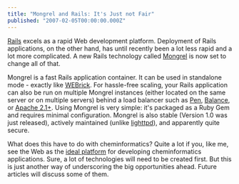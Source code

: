 ```yaml
---
title: "Mongrel and Rails: It's Just not Fair"
published: "2007-02-05T00:00:00.000Z"
---
```


<a href="http://www.rubyonrails.org/">Rails</a> excels as a rapid Web development platform. Deployment of Rails applications, on the other hand, has until recently been a lot less rapid and a lot more complicated. A new Rails technology called <a href="http://mongrel.rubyforge.org/index.html">Mongrel</a> is now set to change all of that.

Mongrel is a fast Rails application container. It can be used in standalone mode - exactly like <a href="http://www.webrick.org/">WEBrick</a>. For hassle-free scaling, your Rails application can also be run on multiple Mongrel instances (either located on the same server or on multiple servers) behind a load balancer such as <a href="http://siag.nu/pen/">Pen</a>, <a href="http://www.inlab.de/balance.html">Balance</a>, or <a href="http://httpd.apache.org/">Apache 2.1+</a>. Using Mongrel is very simple: it's packaged as a Ruby Gem and requires minimal configuration. Mongrel is also stable (Version 1.0 was just released), actively maintained (unlike <a href="http://www.lighttpd.net/">lighttpd</a>), and apparently quite secure.

What does this have to do with cheminformatics? Quite a lot if you, like me, see the Web as the <a href="http://depth-first.com/articles/2006/11/20/unchaining-chemistry-from-the-desktop">ideal platform</a> for developing cheminformatics applications. Sure, a lot of technologies will need to be created first. But this is just another way of underscoring the big opportunities ahead. Future articles will discuss some of them.